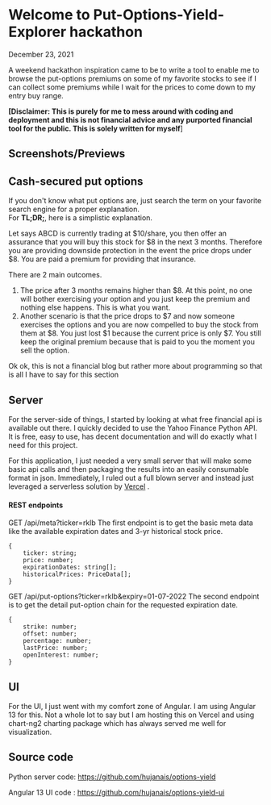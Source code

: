 # Welcome to Put-Options-Yield-Explorer hackathon
December 23, 2021

A weekend hackathon inspiration came to be to write a tool to enable me to browse the put-options premiums on some of my favorite stocks to see if I can collect some premiums while I wait for the prices to come down to my entry buy range. 

**[Disclaimer: This is purely for me to mess around with coding and deployment and this is not financial advice and any purported financial tool for the public.  This is solely written for myself**]

## Screenshots/Previews


## Cash-secured put options
If you don't know what put options are, just search the term on your favorite search engine for a proper explanation.  
For **TL;DR;**, here is a simplistic explanation.

Let says ABCD is currently trading at $10/share, you then offer an assurance that you will buy this stock for $8 in the next 3 months.  Therefore you are providing downside protection in the event the price drops under $8.  You are paid a premium for providing that insurance.  

There are 2 main outcomes.  

 1. The price after 3 months remains higher than $8.  At this point, no one will bother exercising your option and you just keep the premium and nothing else happens.  This is what you want.
 2. Another scenario is that the price drops to $7 and now someone exercises the options and you are now compelled to buy the stock from them at $8.  You just lost $1 because the current price is only $7.  You still keep the original premium because that is paid to you the moment you sell the option.

Ok ok, this is not a financial blog but rather more about programming so that is all I have to say for this section

## Server

For the server-side of things, I started by looking at what free financial api is available out there.  I quickly decided to use the Yahoo Finance Python API.  It is free, easy to use, has decent documentation and will do exactly what I need for this project. 

For this application, I just needed a very small server that will make some basic api calls and then packaging the results into an easily consumable format in json.  Immediately, I ruled out a full blown server and instead just leveraged a serverless solution by [Vercel](http://vercel.com) .

#### REST endpoints

GET /api/meta?ticker=rklb
	The first endpoint is to get the basic meta data like the available expiration dates and 3-yr historical stock price.
	
	{
		ticker: string;
		price: number;	
		expirationDates: string[];
		historicalPrices: PriceData[];
	}
	
GET /api/put-options?ticker=rklb&expiry=01-07-2022
	The second endpoint is to get the detail put-option chain for the requested expiration date.
	
    {
		strike: number;
		offset: number;
		percentage: number;
		lastPrice: number;
		openInterest: number;
	}
	
## UI
For the UI, I just went with my comfort zone of Angular.  I am using Angular 13 for this.  Not a whole lot to say but I am hosting this on Vercel and using chart-ng2 charting package which has always served me well for visualization.

## Source code
Python server code: https://github.com/hujanais/options-yield

Angular 13 UI code : https://github.com/hujanais/options-yield-ui
